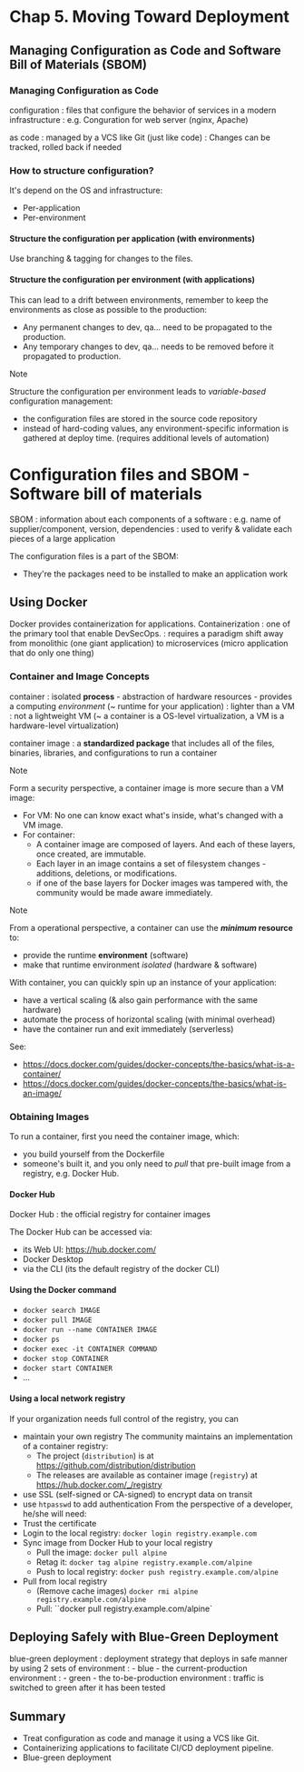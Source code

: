 # Chap 5. Moving Toward Deployment

## Managing Configuration as Code and Software Bill of Materials (SBOM)
### Managing Configuration as Code
configuration
: files that configure the behavior of services in a modern infrastructure
: e.g. Conguration for web server (nginx, Apache)

as code
: managed by a VCS like Git (just like code)
: Changes can be tracked, rolled back if needed
### How to structure configuration?
It's depend on the OS and infrastructure:
- Per-application
- Per-environment

#### Structure the configuration per application (with environments)
Use branching & tagging for changes to the files.
#### Structure the configuration per environment (with applications)
This can lead to a drift between environments, remember to keep the environments as close as possible to the production:
- Any permanent changes to dev, qa... need to be propagated to the production.
- Any temporary changes to dev, qa... needs to be removed before it propagated to production.

> [!NOTE]
> Structure the configuration per environment leads to _variable-based_ configuration management:
>    - the configuration files are stored in the source code repository
>    - instead of hard-coding values, any environment-specific information is gathered at deploy time. (requires additional levels of automation)
> 

# Configuration files and SBOM - Software bill of materials
SBOM
: information about each components of a software
: e.g. name of supplier/component, version, dependencies
: used to verify & validate each pieces of a large application

The configuration files is a part of the SBOM:
- They're the packages need to be installed to make an application work
## Using Docker
Docker provides containerization for applications.
Containerization
: one of the primary tool that enable DevSecOps.
: requires a paradigm shift away from monolithic (one giant application) to microservices (micro application that do only one thing)
### Container and Image Concepts
container
: isolated **process** - abstraction of hardware resources - provides a computing _environment_ (~ runtime for your application)
: lighter than a VM
: not a lightweight VM (~ a container is a OS-level virtualization, a VM is a hardware-level virtualization)

container image
: a **standardized package** that includes all of the files, binaries, libraries, and configurations to run a container

> [!NOTE] 
> Form a security perspective, a container image is more secure than a VM image:
> - For VM: No one can know exact what's inside, what's changed with a VM image.
> - For container:
>   - A container image are composed of layers. And each of these layers, once created, are immutable.
>   - Each layer in an image contains a set of filesystem changes - additions, deletions, or modifications.
>   - if one of the base layers for Docker images was tampered with, the community would be made aware immediately.
 
 
> [!NOTE] 
> From a operational perspective, a container can use the **_minimum_ resource** to:
> - provide the runtime **environment** (software)
> - make that runtime environment _isolated_ (hardware & software)

With container, you can quickly spin up an instance of your application:
- have a vertical scaling (& also gain performance with the same hardware)
- automate the process of horizontal scaling (with minimal overhead)
- have the container run and exit immediately (serverless) 

See:
- https://docs.docker.com/guides/docker-concepts/the-basics/what-is-a-container/
- https://docs.docker.com/guides/docker-concepts/the-basics/what-is-an-image/
### Obtaining Images
To run a container, first you need the container image, which:
- you build yourself from the Dockerfile
- someone's built it, and you only need to _pull_ that pre-built image from a registry, e.g. Docker Hub.
#### Docker Hub
Docker Hub
: the official registry for container images

The Docker Hub can be accessed via:
- its Web UI: https://hub.docker.com/
- Docker Desktop
- via the CLI (its the default registry of the docker CLI)
#### Using the Docker command
- `docker search IMAGE`
- `docker pull IMAGE`
- `docker run --name CONTAINER IMAGE`
- `docker ps`
- `docker exec -it CONTAINER COMMAND`
- `docker stop CONTAINER`
- `docker start CONTAINER`
- ...
#### Using a local network registry
If your organization needs full control of the registry, you can 
- maintain your own registry
	The community maintains an implementation of a container registry:
	- The project (`distribution`) is at https://github.com/distribution/distribution
	- The releases are available as container image (`registry`) at https://hub.docker.com/_/registry
- use SSL (self-signed or CA-signed) to encrypt data on transit
- use `htpasswd` to add authentication
From the perspective of a developer, he/she will need:
- Trust the certificate
- Login to the local registry: 
	`docker login registry.example.com`
- Sync image from Docker Hub to your local registry
	- Pull the image: `docker pull alpine`
	- Retag it: `docker tag alpine registry.example.com/alpine`
	- Push to local registry: `docker push registry.example.com/alpine`
- Pull from local registry
	- (Remove cache images) `docker rmi alpine registry.example.com/alpine`
	- Pull:  ``docker pull registry.example.com/alpine`
## Deploying Safely with Blue-Green Deployment
blue-green deployment
: deployment strategy that deploys in safe manner by using 2 sets of environment 
: - blue - the current-production environment
: -  green - the to-be-production environment
: traffic is switched to green after it has been tested 
## Summary
- Treat configuration as code and manage it using a VCS like Git.
- Containerizing applications to facilitate CI/CD deployment pipeline.
- Blue-green deployment